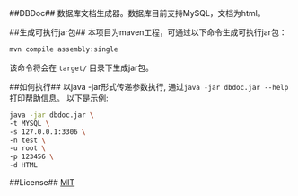 ##DBDoc##
数据库文档生成器。数据库目前支持MySQL，文档为html。

##生成可执行jar包##
本项目为maven工程，可通过以下命令生成可执行jar包：

```Bash
mvn compile assembly:single
```

该命令将会在 `target/` 目录下生成jar包。

##如何执行##
以java -jar形式传递参数执行, 通过`java -jar dbdoc.jar --help` 打印帮助信息。
以下是示例:
```Bash
java -jar dbdoc.jar \
-t MYSQL \
-s 127.0.0.1:3306 \
-n test \
-u root \
-p 123456 \
-d HTML
```

##License##
[MIT](LICENSE)